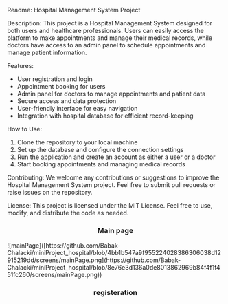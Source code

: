 Readme:
Hospital Management System Project

Description:
This project is a Hospital Management System designed for both users and healthcare professionals. Users can easily access the platform to make appointments and manage their medical records, while doctors have access to an admin panel to schedule appointments and manage patient information.

Features:
- User registration and login
- Appointment booking for users
- Admin panel for doctors to manage appointments and patient data
- Secure access and data protection
- User-friendly interface for easy navigation
- Integration with hospital database for efficient record-keeping

How to Use:
1. Clone the repository to your local machine
2. Set up the database and configure the connection settings
3. Run the application and create an account as either a user or a doctor
4. Start booking appointments and managing medical records

Contributing:
We welcome any contributions or suggestions to improve the Hospital Management System project. Feel free to submit pull requests or raise issues on the repository.

License:
This project is licensed under the MIT License. Feel free to use, modify, and distribute the code as needed.


<center><h3>Main page</h3></center>
  ![mainPage]([https://github.com/Babak-Chalacki/miniProject_hospital/blob/4bb1b547a9f955224028386306038d12915219dd/screens/mainPage.png](https://github.com/Babak-Chalacki/miniProject_hospital/blob/8e76e3d136a0de8013862969b84f4f1f451fc260/screens/mainPage.png))  

  
<center><h3>registeration</h3></center>
